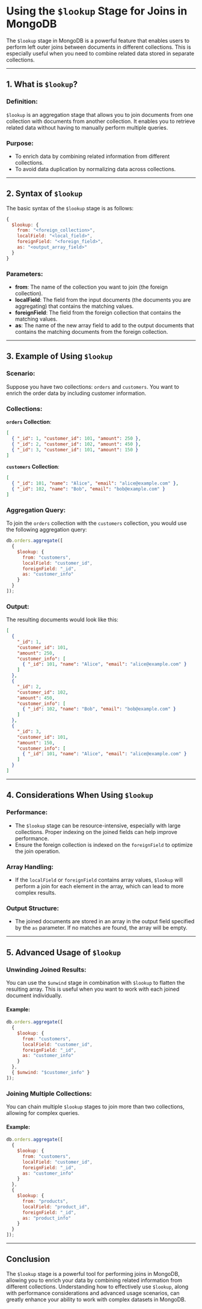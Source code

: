 # **Using the `$lookup` Stage for Joins in MongoDB**

The `$lookup` stage in MongoDB is a powerful feature that enables users to perform left outer joins between documents in different collections. This is especially useful when you need to combine related data stored in separate collections.

---

## **1. What is `$lookup`?**

### **Definition**:
`$lookup` is an aggregation stage that allows you to join documents from one collection with documents from another collection. It enables you to retrieve related data without having to manually perform multiple queries.

### **Purpose**:
- To enrich data by combining related information from different collections.
- To avoid data duplication by normalizing data across collections.

---

## **2. Syntax of `$lookup`**

The basic syntax of the `$lookup` stage is as follows:

```javascript
{
  $lookup: {
    from: "<foreign_collection>",
    localField: "<local_field>",
    foreignField: "<foreign_field>",
    as: "<output_array_field>"
  }
}
```

### **Parameters**:
- **from**: The name of the collection you want to join (the foreign collection).
- **localField**: The field from the input documents (the documents you are aggregating) that contains the matching values.
- **foreignField**: The field from the foreign collection that contains the matching values.
- **as**: The name of the new array field to add to the output documents that contains the matching documents from the foreign collection.

---

## **3. Example of Using `$lookup`**

### **Scenario**:
Suppose you have two collections: `orders` and `customers`. You want to enrich the order data by including customer information.

### **Collections**:
**`orders` Collection**:
```json
[
  { "_id": 1, "customer_id": 101, "amount": 250 },
  { "_id": 2, "customer_id": 102, "amount": 450 },
  { "_id": 3, "customer_id": 101, "amount": 150 }
]
```

**`customers` Collection**:
```json
[
  { "_id": 101, "name": "Alice", "email": "alice@example.com" },
  { "_id": 102, "name": "Bob", "email": "bob@example.com" }
]
```

### **Aggregation Query**:
To join the `orders` collection with the `customers` collection, you would use the following aggregation query:

```javascript
db.orders.aggregate([
  {
    $lookup: {
      from: "customers",
      localField: "customer_id",
      foreignField: "_id",
      as: "customer_info"
    }
  }
]);
```

### **Output**:
The resulting documents would look like this:

```json
[
  {
    "_id": 1,
    "customer_id": 101,
    "amount": 250,
    "customer_info": [
      { "_id": 101, "name": "Alice", "email": "alice@example.com" }
    ]
  },
  {
    "_id": 2,
    "customer_id": 102,
    "amount": 450,
    "customer_info": [
      { "_id": 102, "name": "Bob", "email": "bob@example.com" }
    ]
  },
  {
    "_id": 3,
    "customer_id": 101,
    "amount": 150,
    "customer_info": [
      { "_id": 101, "name": "Alice", "email": "alice@example.com" }
    ]
  }
]
```

---

## **4. Considerations When Using `$lookup`**

### **Performance**:
- The `$lookup` stage can be resource-intensive, especially with large collections. Proper indexing on the joined fields can help improve performance.
- Ensure the foreign collection is indexed on the `foreignField` to optimize the join operation.

### **Array Handling**:
- If the `localField` or `foreignField` contains array values, `$lookup` will perform a join for each element in the array, which can lead to more complex results.
  
### **Output Structure**:
- The joined documents are stored in an array in the output field specified by the `as` parameter. If no matches are found, the array will be empty.

---

## **5. Advanced Usage of `$lookup`**

### **Unwinding Joined Results**:
You can use the `$unwind` stage in combination with `$lookup` to flatten the resulting array. This is useful when you want to work with each joined document individually.

#### **Example**:
```javascript
db.orders.aggregate([
  {
    $lookup: {
      from: "customers",
      localField: "customer_id",
      foreignField: "_id",
      as: "customer_info"
    }
  },
  { $unwind: "$customer_info" }
]);
```

### **Joining Multiple Collections**:
You can chain multiple `$lookup` stages to join more than two collections, allowing for complex queries.

#### **Example**:
```javascript
db.orders.aggregate([
  {
    $lookup: {
      from: "customers",
      localField: "customer_id",
      foreignField: "_id",
      as: "customer_info"
    }
  },
  {
    $lookup: {
      from: "products",
      localField: "product_id",
      foreignField: "_id",
      as: "product_info"
    }
  }
]);
```

---

## **Conclusion**

The `$lookup` stage is a powerful tool for performing joins in MongoDB, allowing you to enrich your data by combining related information from different collections. Understanding how to effectively use `$lookup`, along with performance considerations and advanced usage scenarios, can greatly enhance your ability to work with complex datasets in MongoDB.
